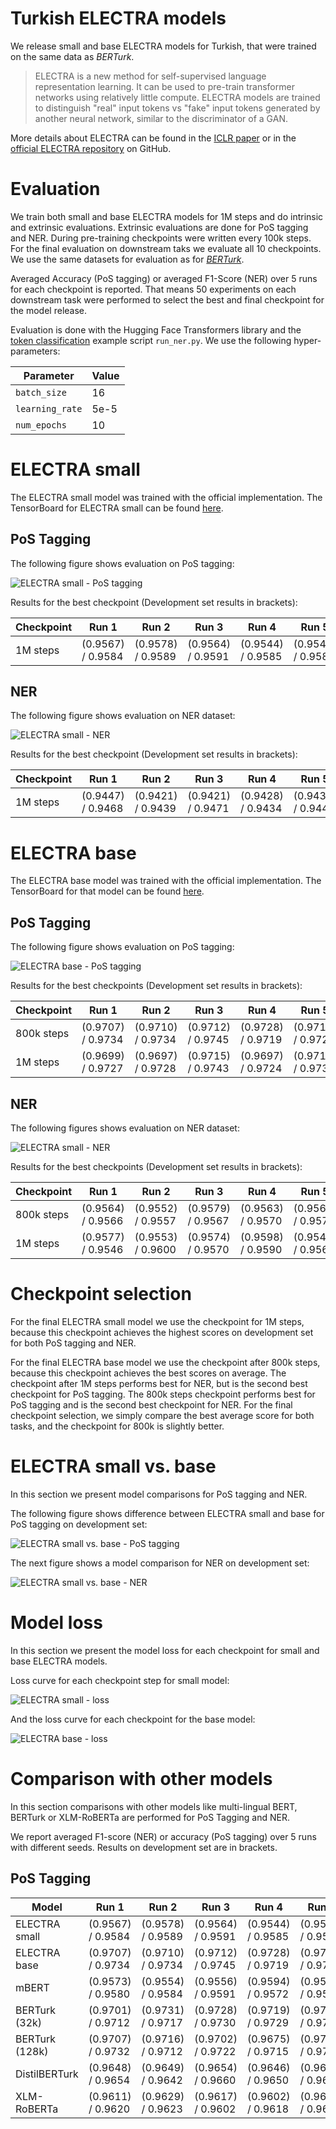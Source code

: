 # Turkish ELECTRA models

We release small and base ELECTRA models for Turkish, that were trained on the same data as *BERTurk*.

> ELECTRA is a new method for self-supervised language representation learning. It can be used to
> pre-train transformer networks using relatively little compute. ELECTRA models are trained to
> distinguish "real" input tokens vs "fake" input tokens generated by another neural network, similar to
> the discriminator of a GAN.

More details about ELECTRA can be found in the [ICLR paper](https://openreview.net/forum?id=r1xMH1BtvB)
or in the [official ELECTRA repository](https://github.com/google-research/electra) on GitHub.

# Evaluation

We train both small and base ELECTRA models for 1M steps and do intrinsic and extrinsic evaluations.
Extrinsic evaluations are done for PoS tagging and NER. During pre-training checkpoints were written
every 100k steps. For the final evaluation on downstream taks we evaluate all 10 checkpoints.
We use the same datasets for evaluation as for [*BERTurk*](https://github.com/stefan-it/turkish-bert#evaluation).

Averaged Accuracy (PoS tagging) or averaged F1-Score (NER) over 5 runs for each checkpoint is reported.
That means 50 experiments on each downstream task were performed to select the best and final checkpoint
for the model release.

Evaluation is done with the Hugging Face Transformers library and the [token classification](https://github.com/huggingface/transformers/tree/master/examples/token-classification)
example script `run_ner.py`. We use the following hyper-parameters:

| Parameter       | Value
| --------------- | -----
| `batch_size`    | 16
| `learning_rate` | 5e-5
| `num_epochs`    | 10

# ELECTRA small

The ELECTRA small model was trained with the official implementation. The TensorBoard for ELECTRA small
can be found [here](https://tensorboard.dev/experiment/x7RKNiL0SAuPN3rfkg0g1Q).

## PoS Tagging

The following figure shows evaluation on PoS tagging:

![ELECTRA small - PoS tagging](figures/electra-small-pos-tagging.png)

Results for the best checkpoint (Development set results in brackets):

| Checkpoint | Run 1             | Run 2             | Run 3             | Run 4             | Run 5             | Avg.
| ---------- | ----------------- | ----------------- | ----------------- | ----------------- | ----------------- | -----------------
| 1M steps   | (0.9567) / 0.9584 | (0.9578) / 0.9589 | (0.9564) / 0.9591 | (0.9544) / 0.9585 | (0.9545) / 0.9582 | (0.9560) / 0.9586

## NER

The following figure shows evaluation on NER dataset:

![ELECTRA small - NER](figures/electra-small-ner.png)

Results for the best checkpoint (Development set results in brackets):

| Checkpoint | Run 1             | Run 2             | Run 3             | Run 4             | Run 5             | Avg.
| ---------- | ----------------- | ----------------- | ----------------- | ----------------- | ----------------  | -----------------
| 1M steps   | (0.9447) / 0.9468 | (0.9421) / 0.9439 | (0.9421) / 0.9471 | (0.9428) / 0.9434 | (0.9439) / 0.9447 | (0.9431) / 0.9452

# ELECTRA base

The ELECTRA base model was trained with the official implementation. The TensorBoard for that model
can be found [here](https://tensorboard.dev/experiment/YDBnRWY3R1CGWS2wQNKFwQ).

## PoS Tagging

The following figure shows evaluation on PoS tagging:

![ELECTRA base - PoS tagging](figures/electra-base-pos-tagging.png)

Results for the best checkpoints (Development set results in brackets):

| Checkpoint | Run 1             | Run 2             | Run 3             | Run 4             | Run 5             | Avg.
| ---------- | ----------------- | ----------------- | ----------------- | ----------------- | ----------------- | -----------------
| 800k steps | (0.9707) / 0.9734 | (0.9710) / 0.9734 | (0.9712) / 0.9745 | (0.9728) / 0.9719 | (0.9711) / 0.9727 | (0.9714) / 0.9732
| 1M steps   | (0.9699) / 0.9727 | (0.9697) / 0.9728 | (0.9715) / 0.9743 | (0.9697) / 0.9724 | (0.9710) / 0.9737 | (0.9704) / 0.9732

## NER

The following figures shows evaluation on NER dataset:

![ELECTRA small - NER](figures/electra-base-ner.png)

Results for the best checkpoints (Development set results in brackets):

| Checkpoint | Run 1             | Run 2             | Run 3             | Run 4             | Run 5             | Avg.
| ---------- | ----------------- | ----------------- | ----------------- | ----------------- | ----------------- | -----------------
| 800k steps | (0.9564) / 0.9566 | (0.9552) / 0.9557 | (0.9579) / 0.9567 | (0.9563) / 0.9570 | (0.9568) / 0.9577 | (0.9565) / 0.9567
| 1M steps   | (0.9577) / 0.9546 | (0.9553) / 0.9600 | (0.9574) / 0.9570 | (0.9598) / 0.9590 | (0.9545) / 0.9563 | (0.9569) / 0.9574

# Checkpoint selection

For the final ELECTRA small model we use the checkpoint for 1M steps, because this checkpoint achieves the highest scores on development
set for both PoS tagging and NER.

For the final ELECTRA base model we use the checkpoint after 800k steps, because this checkpoint achieves the best scores on average.
The checkpoint after 1M steps performs best for NER, but is the second best checkpoint for PoS tagging. The 800k steps checkpoint performs
best for PoS tagging and is the second best checkpoint for NER. For the final checkpoint selection, we simply compare the best average score
for both tasks, and the checkpoint for 800k is slightly better.

# ELECTRA small vs. base

In this section we present model comparisons for PoS tagging and NER.

The following figure shows difference between ELECTRA small and base for PoS tagging on development set:

![ELECTRA small vs. base - PoS tagging](figures/electra-small-base-pos-tagging-comparison.png)

The next figure shows a model comparison for NER on development set:

![ELECTRA small vs. base - NER](figures/electra-small-base-ner-tagging-comparison.png)

# Model loss

In this section we present the model loss for each checkpoint for small and base ELECTRA models.

Loss curve for each checkpoint step for small model:

![ELECTRA small - loss](figures/electra-small-loss.png)

And the loss curve for each checkpoint for the base model:

![ELECTRA base - loss](figures/electra-base-loss.png)

# Comparison with other models

In this section comparisons with other models like multi-lingual BERT, BERTurk or XLM-RoBERTa are performed for
PoS Tagging and NER.

We report averaged F1-score (NER) or accuracy (PoS tagging) over 5 runs with different seeds. Results on development
set are in brackets.

## PoS Tagging

| Model          | Run 1             | Run 2             | Run 3             | Run 4             | Run 5             | Avg.
| -------------- | ----------------- | ----------------- | ----------------- | ----------------- | ----------------- | ---------------------
| ELECTRA small  | (0.9567) / 0.9584 | (0.9578) / 0.9589 | (0.9564) / 0.9591 | (0.9544) / 0.9585 | (0.9545) / 0.9582 | (0.9560) / 0.9586
| ELECTRA base   | (0.9707) / 0.9734 | (0.9710) / 0.9734 | (0.9712) / 0.9745 | (0.9728) / 0.9719 | (0.9711) / 0.9727 | (0.9714) / **0.9732**
| mBERT          | (0.9573) / 0.9580 | (0.9554) / 0.9584 | (0.9556) / 0.9591 | (0.9594) / 0.9572 | (0.9580) / 0.9586 | (0.9571) / 0.9583
| BERTurk (32k)  | (0.9701) / 0.9712 | (0.9731) / 0.9717 | (0.9728) / 0.9730 | (0.9719) / 0.9729 | (0.9728) / 0.9708 | (0.9722) / 0.9719
| BERTurk (128k) | (0.9707) / 0.9732 | (0.9716) / 0.9712 | (0.9702) / 0.9722 | (0.9675) / 0.9715 | (0.9711) / 0.9729 | (0.9703) / 0.9722
| DistilBERTurk  | (0.9648) / 0.9654 | (0.9649) / 0.9642 | (0.9654) / 0.9660 | (0.9646) / 0.9650 | (0.9637) / 0.9642 | (0.9646) / 0.9650
| XLM-RoBERTa    | (0.9611) / 0.9620 | (0.9629) / 0.9623 | (0.9617) / 0.9602 | (0.9602) / 0.9618 | (0.9614) / 0.9629 | (0.9614) / 0.9619

